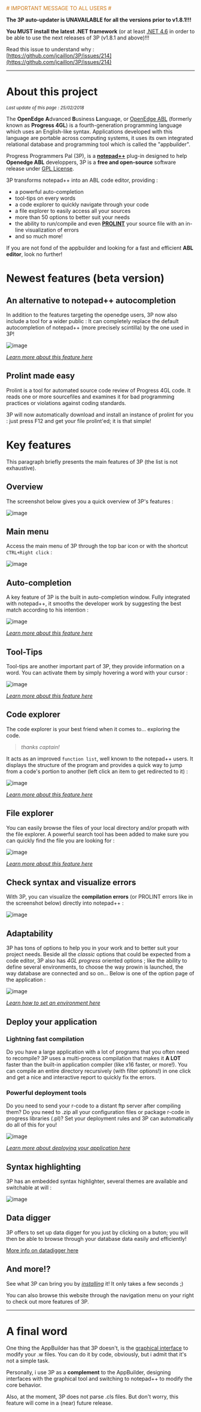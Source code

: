 <font color='#CD7918'>
# IMPORTANT MESSAGE TO ALL USERS #
</font>

**The 3P auto-updater is UNAVAILABLE for all the versions prior to v1.8.1!!!**

**You MUST install the latest .NET framework** (or at least [.NET 4.6](https://www.microsoft.com/en-US/download/details.aspx?id=48130) in order to be able to use the next releases of 3P (v1.8.1 and above)!!!

Read this issue to understand why : [https://github.com/jcaillon/3P/issues/214](https://github.com/jcaillon/3P/issues/214)

<hr>

# About this project #

*<small>Last update of this page : 25/02/2018</small>*

The **OpenEdge** **A**dvanced **B**usiness **L**anguage, or [OpenEdge ABL](https://www.progress.com/openedge) (formerly known as **Progress 4GL**) is a fourth-generation programming language which uses an English-like syntax. Applications developed with this language are portable across computing systems, it uses its own integrated relational database and programming tool which is called the "appbuilder".

Progress Programmers Pal (3P), is a **[notepad++](https://notepad-plus-plus.org/ "Notepad++ home page")** plug-in designed to help **Openedge ABL** developpers, 3P is a **free and open-source** software release under [GPL License](http://www.gnu.org/copyleft/gpl.html).

3P transforms notepad++ into an ABL code editor, providing :

* a powerful auto-completion
* tool-tips on every words
* a code explorer to quickly navigate through your code
* a file explorer to easily access all your sources
* more than 50 options to better suit your needs
* the ability to run/compile and even **[PROLINT](http://www.oehive.org/book/export/html/223)** your source file with an in-line visualization of errors
* and so much more!

If you are not fond of the appbuilder and looking for a fast and efficient **ABL editor**, look no further!


# Newest features (beta version) #

## An alternative to notepad++ autocompletion ##

In addition to the features targeting the openedge users, 3P now also include a tool for a wider public : It can completely replace the default autocompletion of notepad++ (more precisely scintilla) by the one used in 3P!

![image](content_images/gif/npp-autocompletion-ex2.gif)

*[Learn more about this feature here](#/alternative-autocompletion)*

## Prolint made easy ##

Prolint is a tool for automated source code review of Progress 4GL code. It reads one or more sourcefiles and examines it for bad programming practices or violations against coding standards.

3P will now automatically download and install an instance of prolint for you : just press F12 and get your file prolint'ed; it is that simple!

# Key features  #

This paragraph briefly presents the main features of 3P (the list is not exhaustive).


## Overview ##

The screenshot below gives you a quick overview of 3P's features :

![image](content_images/home/overview.png)

## Main menu ##

Access the main menu of 3P through the top bar icon or with the shortcut `CTRL+Right click` :

![image](content_images/gif/main-menu.gif)

## Auto-completion ##

A key feature of 3P is the built in auto-completion window. Fully integrated with notepad++, it smooths the developer work by suggesting the best match according to his intention :

![image](content_images/gif/auto-comp_demo.gif)

*[Learn more about this feature here](#/autocompletion)*


## Tool-Tips ##

Tool-tips are another important part of 3P, they provide information on a word. You can activate them by simply hovering a word with your cursor :

![image](content_images/home/tooltips.png)

*[Learn more about this feature here](#/tooltips)*


## Code explorer ##

The code explorer is your best friend when it comes to... exploring the code.

> *thanks captain!*

It acts as an improved `function list`, well known to the notepad++ users. It displays the structure of the program and provides a quick way to jump from a code's portion to another (left click an item to get redirected to it) :

![image](content_images/gif/code-explorer.gif)

*[Learn more about this feature here](#/code-explorer)*


## File explorer ##

You can easily browse the files of your local directory and/or propath with the file explorer. A powerful search tool has been added to make sure you can quickly find the file you are looking for :

![image](content_images/home/file_explorer.png)

*[Learn more about this feature here](#/file-explorer)*


## Check syntax and visualize errors ##

With 3P, you can visualize the **compilation errors** (or PROLINT errors like in the screenshot below) directly into notepad++ :

![image](content_images/home/compilation_errors.png)


## Adaptability ##

3P has tons of options to help you in your work and to better suit your project needs. Beside all the *classic* options that could be expected from a code editor, 3P also has *4GL progress* oriented options ; like the ability to define several environments, to choose the way prowin is launched, the way database are connected and so on... Below is one of the option page of the application :

![image](content_images/home/set_environmment.png)

*[Learn how to set an environment here](#/set-environment)*


## Deploy your application ##


### Lightning fast compilation ###


Do you have a large application with a lot of programs that you often need to recompile? 3P uses a multi-process compilation that makes it **A LOT** faster than the built-in application compiler (like x16 faster, or more!). You can compile an entire directory recursively (with filter options!) in one click and get a nice and interactive report to quickly fix the errors.


### Powerful deployment tools ###

Do you need to send your r-code to a distant ftp server after compiling them? Do you need to .zip all your configuration files or package r-code in progress libraries (.pl)? Set your deployment rules and 3P can automatically do all of this for you!

![image](content_images/home/deploy_application.png)

*[Learn more about deploying your application here](#/deployment)*


## Syntax highlighting ##

3P has an embedded syntax highlighter, several themes are available and switchable at will :

![image](content_images/home/syntax_themes.png)


## Data digger ##

3P offers to set up data digger for you just by clicking on a buton; you will then be able to browse through your database data easily and efficiently!

[More info on datadigger here](https://datadigger.wordpress.com/)


## And more!? ##

See what 3P can bring you by *[installing](#/installation)* it! It only takes a few seconds ;)

You can also browse this website through the navigation menu on your right to check out more features of 3P.

***


# A final word #

One thing the AppBuilder has that 3P doesn't, is the [graphical interface](https://documentation.progress.com/output/ua/OpenEdge_latest/index.html#page/gsstu/overview-of-the-openedge-appbuilder.html) to modify your .w files. You can do it by code, obviously, but i admit that it's not a simple task.

Personally, i use 3P as a **complement** to the AppBuilder, designing interfaces with the graphical tool and switching to notepad++ to modify the core behavior.

Also, at the moment, 3P does not parse .cls files. But don't worry, this feature will come in a (near) future release.
